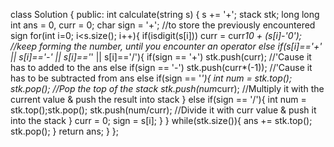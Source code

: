 class Solution {
public:
int calculate(string s) {
s += '+';
stack<int> stk;
long long int ans = 0, curr = 0;
char sign = '+'; //to store the previously encountered sign
for(int i=0; i<s.size(); i++){
if(isdigit(s[i])) curr = curr*10 + (s[i]-'0'); //keep forming the number, until you encounter an operator
else if(s[i]=='+' || s[i]=='-' || s[i]=='*' || s[i]=='/'){
if(sign == '+') stk.push(curr); //'Cause it has to added to the ans
else if(sign == '-') stk.push(curr*(-1)); //'Cause it has to be subtracted from ans
else if(sign == '*'){
int num = stk.top(); stk.pop();  //Pop the top of the stack
stk.push(num*curr); //Multiply it with the current value & push the result into stack
}
else if(sign == '/'){
int num = stk.top();stk.pop();
stk.push(num/curr);  //Divide it with curr value & push it into the stack
}
curr = 0;
sign = s[i];
}
}
while(stk.size()){
ans += stk.top(); stk.pop();
}
return ans;
}
};